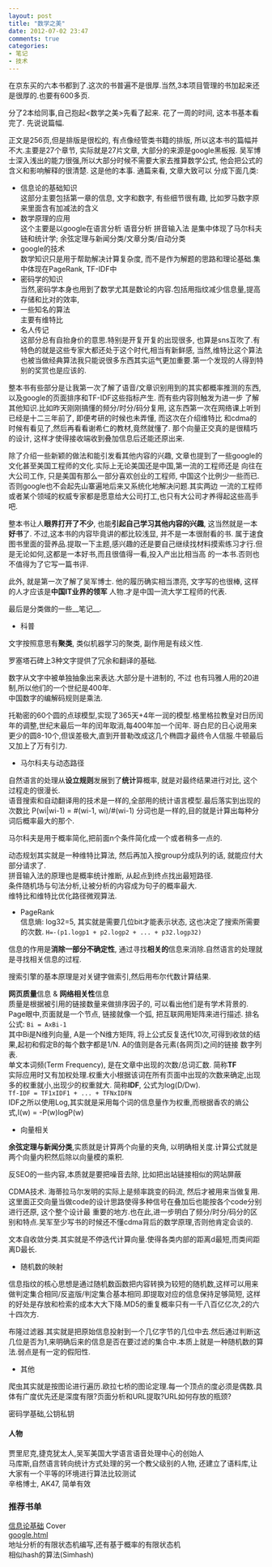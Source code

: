 ```yaml
---
layout: post
title: "数学之美"
date: 2012-07-02 23:47
comments: true
categories:
- 笔记
- 技术 
---
```


在京东买的六本书都到了.这次的书普遍不是很厚.当然,3本项目管理的书加起来还是很厚的.也要有600多页.

分了2本给同事,自己抱起<数学之美>先看了起来. 花了一周的时间, 这本书基本看完了. 先说说篇幅. 

正文是256页,但是排版是很松的, 有点像经管类书籍的排版, 所以这本书的篇幅并不大.主要是27个章节, 实际就是27片文章, 大部分的来源是google黑板报.
吴军博士深入浅出的能力很强,所以大部分时候不需要大家去推算数学公式, 他会把公式的含义和影响解释的很清楚. 这是他的本事. 通篇来看, 文章大致可以
分成下面几类:

* 信息论的基础知识  
  这部分主要包括第一章的信息, 文字和数字,  有些细节很有趣, 比如罗马数字原来里面含有加减法的含义  
* 数学原理的应用  
  这个主要是以google在语言分析 语音分析 拼音输入法 是集中体现了马尔科夫链和统计学; 余弦定理与新闻分类/文章分类/自动分类
* google的技术  
  数学知识只是用于帮助解决计算复杂度, 而不是作为解题的思路和理论基础.集中体现在PageRank, TF-IDF中  
* 密码学的知识  
  当然,密码学本身也用到了数学尤其是数论的内容.包括用指纹减少信息量,提高存储和比对的效率,   
* 一些知名的算法  
  主要有维特比  
* 名人传记  
  这部分总有自抬身价的意思.特别是开复开复的出现很多, 也算是sns互吹了.有特色的就是这些专家大都还处于这个时代,相当有新鲜感,
  当然,维特比这个算法也被当做经典算法我只能说很多东西其实运气更加重要.第一个发现的人得到特别的奖赏也是应该的.
  
整本书有些部分是让我第一次了解了语音/文章识别用到的其实都概率推测的东西, 以及google的页面排序和TF-IDF这些指标产生. 而有些内容则触发为进一步
了解其他知识.比如昨天刚刚搞懂的频分/时分/码分复用, 这东西第一次在网络课上听到已经是十二三年前了, 即便考研的时候也未弄懂, 而这次在介绍维特比
和cdma的时候有看见了,然后再看看谢希仁的教材,竟然就懂了. 那个向量正交真的是很精巧的设计, 这样才使得接收端收到叠加信息后还能还原出来.

除了介绍一些新颖的做法和能引发看其他内容的兴趣, 文章也提到了一些google的文化甚至美国工程师的文化.实际上无论美国还是中国,第一流的工程师还是
向往在大公司工作, 只是美国有那么一部分喜欢创业的工程师, 中国这个比例少一些而已.否则google也不会起先山寨遍地后来又系统化地解决问题.其实两边
一流的工程师或者某个领域的权威专家都是愿意给大公司打工,也只有大公司才养得起这些高手吧.

整本书让人**眼界打开了不少**, 也能**引起自己学习其他内容的兴趣**, 这当然就是一本**好书**了. 不过,这本书的内容毕竟讲的都比较浅显, 并不是一本很耐看的书.
属于速食图书里面的营养品.提取一下主题,感兴趣的还是要自己继续找材料摸索练习才行.但是无论如何,这都是一本好书,而且很值得一看,投入产出比相当高
的一本书.否则也不值得为了它写一篇书评. 

此外, 就是第一次了解了吴军博士. 他的履历确实相当漂亮, 文字写的也很棒, 这样的人才应该是**中国IT业界的领军**
人物.才是中国一流大学工程师的代表.

最后是分类做的一些__笔记__.

* 科普

文字按照意思有**聚类**, 类似机器学习的聚类, 副作用是有歧义性.  

罗塞塔石碑上3种文字提供了冗余和翻译的基础.  

数字从文字中被单独抽象出来表达.大部分是十进制的, 不过 也有玛雅人用的20进制,所以他们的一个世纪是400年.  
中国数字的编解码规则是乘法. 
 
托勒密的60个圆的点球模型,实现了365天+4年一润的模型.格里格拉教皇对日历闰年的调整,世纪末最后一年的闰年取消,每400年加一个闰年.
哥白尼的日心说用来更少的圆8-10个,但误差极大,直到开普勒改成这几个椭圆才最终令人信服.牛顿最后又加上了万有引力.

* 马尔科夫与动态路径  

自然语言的处理从**设立规则**发展到了**统计**算概率, 就是对最终结果进行对比, 这个过程走的很漫长.  
语音搜索和自动翻译用的技术是一样的,全部用的统计语言模型.最后落实到出现的次数比 P(wi|wi-1) = #(wi-1, wi)/#(wi-1)
分词也是一样的,目的就是计算出每种分词后概率最大的那个.  

马尔科夫是用于概率简化,把前面n个条件简化成一个或者稍多一点的.  

动态规划其实就是一种维特比算法, 然后再加入按group分成队列的话, 就能应付大部分请求了.  
拼音输入法的原理也是概率统计推断, 从起点到终点找出最短路径.  
条件随机场与句法分析,让被分析的内容成为句子的概率最大.  
维特比和维特比优化路径微观算法.  

* PageRank  
信息熵: log32=5, 其实就是需要几位bit才能表示状态, 这也决定了搜索所需要的次数. 
`H=-(p1.logp1 + p2.logp2 + ... + p32.logp32)`   

信息的作用是**消除一部分不确定性**, 通过寻找**相关的**信息来消除.自然语言的处理就是寻找相关信息的过程.  

搜索引擎的基本原理是对关键字做索引,然后用布尔代数计算结果.  

**网页质量**信息 & **网络相关性**信息  
质量是根据被引用的链接数量来做排序因子的, 可以看出他们是有学术背景的. Page眼中,页面就是一个节点, 链接就像一个弧, 把互联网用矩阵来进行描述.
排名公式:
`Bi = AxBi-1`  
其中Bi是N维列向量, A是一个N维方矩阵, 将上公式反复迭代10次,可得到收敛的结果,起初和假定B的每个数字都是1/N. A的值则是各元素(各网页)之间的链接
数字列表.  
单文本词频(Term Frequency), 是在文章中出现的次数/总词汇数. 简称**TF**  
实际应用时又有加权处理.权重大小根据该词在所有页面中出现的次数来确定,出现多的权重就小,出现少的权重就大. 简称**IDF**, 公式为log(D/Dw).  
`Tf-IDF = TF1xIDF1 + ... + TFNxIDFN`  
IDF之所以使用Log,其实就是采用每个词的信息量作为权重,而根据香农的熵公式,I(w) = -P(w)logP(w)


* 向量相关 

**余弦定理与新闻分类**,实质就是计算两个向量的夹角, 以明确相关度.计算公式就是两个向量内积然后除以向量模的乘积.  

反SEO的一些内容,本质就是要把噪音去除, 比如把出站链接相似的网站屏蔽  

CDMA技术. 海蒂拉马尔发明的实际上是频率跳变的码流, 然后才被用来当做复用. 这里面正交向量当做code的设计思路使得多种信号在叠加后也能按各个code分别进行还原, 这个整个设计最
重要的地方.也在此,进一步明白了频分/时分/码分的区别和特点.吴军至少写书的时候还不懂cdma背后的数学原理,否则他肯定会谈的.  

文本自收敛分类.其实就是不停迭代计算向量.使得各类内部的距离d最短,而类间距离D最长.

* 随机数的映射

信息指纹的核心思想是通过随机数函数把内容转换为较短的随机数,这样可以用来做判定集合相同/反盗版/判定集合基本相同.即提取对应的信息保持足够简短,
这样的好处是存放和检索的成本大大下降.MD5的重复概率只有一千八百亿亿次,2的六十四次方.  

布隆过滤器.其实就是把原始信息投射到一个几亿字节的几位中去.然后通过判断这几位是否为1,来明确后来的信息是否在要过滤的集合中.本质上就是一种随机数的算法.弱点是有一定的假阳性.  


* 其他

爬虫其实就是按图论进行遍历.欧拉七桥的图论定理.每一个顶点的度必须是偶数.具体有广度优先还是深度有限?页面分析和URL提取?URL如何存放的瓶颈?  

密码学基础,公钥私钥  


#### 人物  
贾里尼克,捷克犹太人,吴军美国大学语言语音处理中心的创始人  
马库斯,自然语言转向统计方式处理的另一个教父级别的人物, 还建立了语料库,让大家有一个平等的环境进行算法比较测试  
辛格博士, AK47, 简单有效  

### 推荐书单
[信息论基础](http://202.120.227.11/F/DN9IEV1ANU9DYR3D8YYF2FX84MGGMV6U9B37KVBLASBNGDQPNB-55367?func=item-global-exp&doc_number=000573910&item_sequence=000010&sub_library=LJCXK) Cover  
[google.html](http://infolab.stanford.edu/~backrub/google.html)  
地址分析的有限状态机编写,还有基于概率的有限状态机  
相似hash的算法(Simhash)  
 
